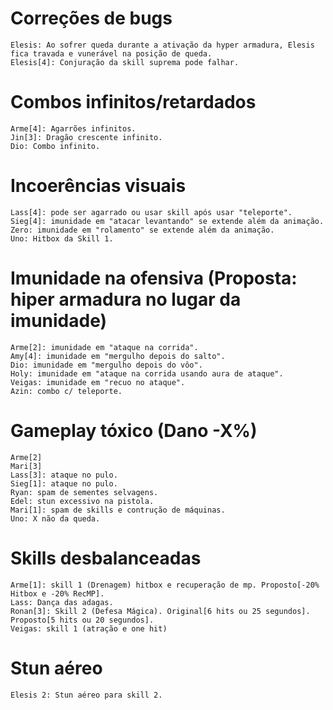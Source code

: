 Correções de bugs
=================
	Elesis: Ao sofrer queda durante a ativação da hyper armadura, Elesis fica travada e vunerável na posição de queda.
	Elesis[4]: Conjuração da skill suprema pode falhar.

Combos infinitos/retardados
===========================
	Arme[4]: Agarrões infinitos.
	Jin[3]: Dragão crescente infinito.
	Dio: Combo infinito.

Incoerências visuais
====================
	Lass[4]: pode ser agarrado ou usar skill após usar "teleporte".
	Sieg[4]: imunidade em "atacar levantando" se extende além da animação.
	Zero: imunidade em "rolamento" se extende além da animação.
	Uno: Hitbox da Skill 1.

Imunidade na ofensiva (Proposta: hiper armadura no lugar da imunidade)
======================================================================
	Arme[2]: imunidade em "ataque na corrida".
	Amy[4]: imunidade em "mergulho depois do salto".
	Dio: imunidade em "mergulho depois do vôo".
	Holy: imunidade em "ataque na corrida usando aura de ataque".
	Veigas: imunidade em "recuo no ataque".
	Azin: combo c/ teleporte.

Gameplay tóxico (Dano -X%)
==========================
	Arme[2]
	Mari[3]
	Lass[3]: ataque no pulo.
	Sieg[1]: ataque no pulo.
	Ryan: spam de sementes selvagens.
	Edel: stun excessivo na pistola.
	Mari[1]: spam de skills e contrução de máquinas.
	Uno: X não da queda.

Skills desbalanceadas
=====================
	Arme[1]: skill 1 (Drenagem) hitbox e recuperação de mp. Proposto[-20% Hitbox e -20% RecMP].
	Lass: Dança das adagas.
	Ronan[3]: Skill 2 (Defesa Mágica). Original[6 hits ou 25 segundos]. Proposto[5 hits ou 20 segundos].
	Veigas: skill 1 (atração e one hit)

Stun aéreo
==========
	Elesis 2: Stun aéreo para skill 2.
